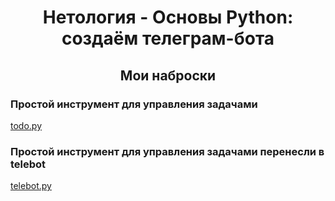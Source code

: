 <h1 align="center">Нетология - Основы Python: <br>создаём телеграм-бота</br></h1>
<h2 align="center">Мои наброски</h2>

### Простой инструмент для управления задачами
[todo.py](https://github.com/alekseypopkov/py-telegram/blob/main/todo.py)

### Простой инструмент для управления задачами перенесли в telebot
[telebot.py](https://github.com/alekseypopkov/py-telegram/blob/main/telebot.py)


